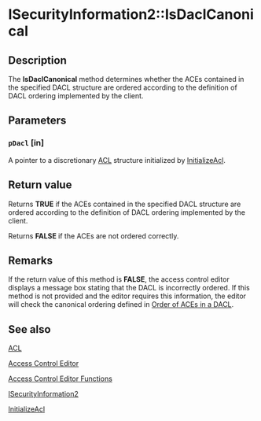 # ISecurityInformation2::IsDaclCanonical

## Description

The **IsDaclCanonical** method determines whether the ACEs contained in the specified DACL structure are ordered according to the definition of DACL ordering implemented by the client.

## Parameters

### `pDacl` [in]

A pointer to a discretionary
[ACL](https://learn.microsoft.com/windows/desktop/api/winnt/ns-winnt-acl) structure initialized by
[InitializeAcl](https://learn.microsoft.com/windows/desktop/api/securitybaseapi/nf-securitybaseapi-initializeacl).

## Return value

Returns **TRUE** if the ACEs contained in the specified DACL structure are ordered according to the definition of DACL ordering implemented by the client.

Returns **FALSE** if the ACEs are not ordered correctly.

## Remarks

If the return value of this method is **FALSE**, the access control editor displays a message box stating that the DACL is incorrectly ordered. If this method is not provided and the editor requires this information, the editor will check the canonical ordering defined in
[Order of ACEs in a DACL](https://learn.microsoft.com/windows/desktop/SecAuthZ/order-of-aces-in-a-dacl).

## See also

[ACL](https://learn.microsoft.com/windows/desktop/api/winnt/ns-winnt-acl)

[Access Control Editor](https://learn.microsoft.com/windows/desktop/SecAuthZ/access-control-editor)

[Access Control Editor Functions](https://learn.microsoft.com/windows/desktop/SecAuthZ/authorization-functions)

[ISecurityInformation2](https://learn.microsoft.com/windows/desktop/api/aclui/nn-aclui-isecurityinformation2)

[InitializeAcl](https://learn.microsoft.com/windows/desktop/api/securitybaseapi/nf-securitybaseapi-initializeacl)